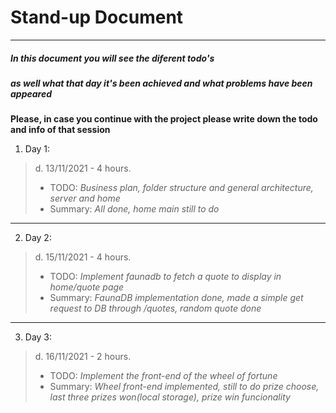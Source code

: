 # Stand-up Document

---

##### In this document you will see the diferent todo's
##### as well what that day it's been achieved and what problems have been appeared

**Please, in case you continue with the project please write down the todo and info of that session**

1. Day 1:

> d. 13/11/2021 - 4 hours. 
>- TODO: *Business plan, folder structure and general architecture, server and home* 
>- Summary: *All done, home main still to do*

---

2. Day 2:

> d. 15/11/2021 - 4 hours. 
>- TODO: *Implement faunadb to fetch a quote to display in home/quote page* 
>- Summary: *FaunaDB implementation done, made a simple get request to DB through /quotes, random quote done*

---

3. Day 3:

> d. 16/11/2021 - 2 hours. 
>- TODO: *Implement the front-end of the wheel of fortune* 
>- Summary: *Wheel front-end implemented, still to do prize choose, last three prizes won(local storage), prize win funcionality*
